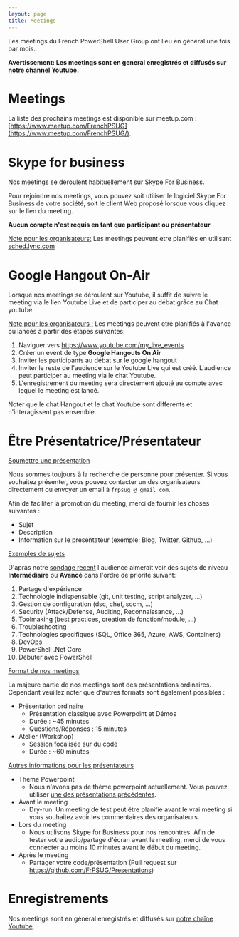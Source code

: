 ```yaml
---
layout: page
title: Meetings
---
```


Les meetings du French PowerShell User Group ont lieu en général une fois par mois.

**Avertissement: Les meetings sont en general enregistrés et diffusés sur [notre channel Youtube](https://www.youtube.com/frenchpowershellusergroup).**

# Meetings

La liste des prochains meetings est disponible sur meetup.com : [https://www.meetup.com/FrenchPSUG](https://www.meetup.com/FrenchPSUG/).

# Skype for business

Nos meetings se déroulent habituellement sur Skype For Business.

Pour rejoindre nos meetings, vous pouvez soit utiliser le logiciel Skype For Business de votre société, soit le client Web proposé lorsque vous cliquez sur le lien du meeting.

**Aucun compte n'est requis en tant que participant ou présentateur**

<u>Note pour les organisateurs:</u> Les meetings peuvent etre planifiés en utilisant [sched.lync.com](http://sched.lync.com)

# Google Hangout On-Air

Lorsque nos meetings se déroulent sur Youtube, il suffit de suivre le meeting via le lien Youtube Live et de participer au débat grâce au Chat youtube.

<u>Note pour les organisateurs :</u> Les meetings peuvent etre planifiés à l'avance ou lancés à partir des étapes suivantes:
1. Naviguer vers https://www.youtube.com/my_live_events
1. Créer un event de type **Google Hangouts On Air**
1. Inviter les participants au débat sur le google hangout
1. Inviter le reste de l'audience sur le Youtube Live qui est créé. L'audience peut participer au meeting via le chat Youtube.
1. L'enregistrement du meeting sera directement ajouté au compte avec lequel le meeting est lancé.

Noter que le chat Hangout et le chat Youtube sont differents et n'interagissent pas ensemble.


# Être Présentatrice/Présentateur

<u>Soumettre une présentation</u>

Nous sommes toujours à la recherche de personne pour présenter. Si vous souhaitez présenter, vous pouvez contacter un des organisateurs directement ou envoyer un email à `frpsug @ gmail com`.

Afin de faciliter la promotion du meeting, merci de fournir les choses suivantes :

* Sujet
* Description
* Information sur le presentateur (exemple: Blog, Twitter, Github, ...)

<u>Exemples de sujets</u>

D'apràs notre [sondage recent](https://frpsug.github.io/2017/10/05/Call_for_speakers/) l'audience aimerait voir des sujets de niveau **Intermédiaire** ou **Avancé** dans l'ordre de priorité suivant:

1. Partage d'expérience
1. Technologie indispensable (git, unit testing, script analyzer, ...)
1. Gestion de configuration (dsc, chef, sccm, ...)
1. Security (Attack/Defense, Auditing, Reconnaissance, ...)
1. Toolmaking (best practices, creation de fonction/module, ...)
1. Troubleshooting
1. Technologies specifiques (SQL, Office 365, Azure, AWS, Containers)
1. DevOps
1. PowerShell .Net Core
1. Débuter avec PowerShell

<u>Format de nos meetings</u>

La majeure partie de nos meetings sont des présentations ordinaires. Cependant veuillez noter que d'autres formats sont également possibles :

* Présentation ordinaire
  * Présentation classique avec Powerpoint et Démos
  * Durée : ~45 minutes
  * Questions/Réponses : 15 minutes
* Atelier (Workshop)
  * Session focalisée sur du code
  * Durée : ~60 minutes

<u>Autres informations pour les présentateurs</u>

* Thème Powerpoint
  * Nous n'avons pas de thème powerpoint actuellement. Vous pouvez utiliser [une des présentations précédentes](https://github.com/FrPSUG/Presentations).
* Avant le meeting
  * Dry-run: Un meeting de test peut être planifié avant le vrai meeting si vous souhaitez avoir les commentaires des organisateurs.
* Lors du meeting
  * Nous utilisons Skype for Business pour nos rencontres. Afin de tester votre audio/partage d'écran avant le meeting, merci de vous connecter au moins 10 minutes avant le début du meeting.
* Après le meeting
  * Partager votre code/présentation (Pull request sur https://github.com/FrPSUG/Presentations)

# Enregistrements

Nos meetings sont en général enregistrés et diffusés sur [notre chaîne Youtube](https://www.youtube.com/frenchpowershellusergroup).
